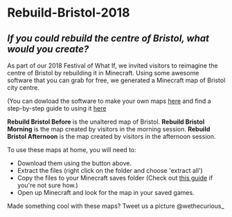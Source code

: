 # Rebuild-Bristol-2018

## *If you could rebuild the centre of Bristol, what would you create?*

As part of our 2018 Festival of What If, we invited visitors to reimagine the centre of Bristol by rebuilding it in Minecraft.
Using some awesome software that you can grab for free, we generated a Minecraft map of Bristol city centre.

(You can dowload the software to make your own maps [here](https://github.com/cgutteridge/geocraft) and find a step-by-step guide to using it [here](https://www.instructables.com/id/Real-world-Minecraft-Maps/)

**Rebuild Bristol Before** is the unaltered map of Bristol.
**Rebuild Bristol Morning** is the map created by visitors in the morning session.
**Rebuild Bristol Afternoon** is the map created by visitors in the afternoon session.

To use these maps at home, you will need to: 
  * Download them using the button above.
  * Extract the files (right click on the folder and choose 'extract all')
  * Copy the files to your Minecraft saves folder (Check out [this guide](http://www.minecraftmaps.com/info/how-to-install-a-minecraft-map) if you're not sure how.)
  * Open up Minecraft and look for the map in your saved games.

Made something cool with these maps? Tweet us a picture @wethecurious_
